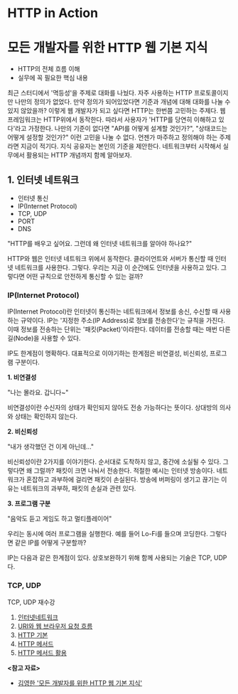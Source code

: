 # HTTP in Action

# 모든 개발자를 위한 HTTP 웹 기본 지식

- HTTP의 전체 흐름 이해
- 실무에 꼭 필요한 핵심 내용

최근 스터디에서 '멱등성'을 주제로 대화를 나눴다. 자주 사용하는 HTTP 프로토콜이지만 나만의 정의가 없었다. 만약 정의가 되어있었다면 기준과 개념에 대해 대화를 나눌 수 있지 않았을까?
이렇게 웹 개발자가 되고 싶다면 HTTP는 한번쯤 고민하는 주제다. 웹 프레임워크는 HTTP위에서 동작한다. 따라서 사용자가 'HTTP를 당연히 이해하고 있다'라고 가정한다.
나만의 기준이 없다면 "API를 어떻게 설계할 것인가?", "상태코드는 어떻게 설정할 것인가?" 이런 고민을 나눌 수 없다. 언젠가 마주하고 정의해야 하는 주제라면 지금이 적기다.
지식 공유자는 본인의 기준을 제안한다. 네트워크부터 시작해서 실무에서 활용되는 HTTP 개념까지 함께 알아보자.

## 1. 인터넷 네트워크

- 인터넷 통신
- IP(Internet Protocol)
- TCP, UDP
- PORT
- DNS

"HTTP를 배우고 싶어요. 그런데 왜 인터넷 네트워크를 알아야 하나요?"

HTTP와 웹은 인터넷 네트워크 위에서 동작한다. 클라이언트와 서버가 통신할 때 인터넷 네트워크를 사용한다. 그렇다. 우리는 지금 이 순간에도 인터넷을 사용하고 있다.
그렇다면 어떤 규칙으로 안전하게 통신할 수 있는 걸까?

### IP(Internet Protocol)

IP(Internet Protocol)란 인터넷이 통신하는 네트워크에서 정보를 송신, 수신할 때 사용하는 규약이다. IP는 '지정한 주소(IP Address)로 정보를 전송한다'는 규칙을 가진다.
이때 정보를 전송하는 단위는 '패킷(Packet)'이라한다. 데이터를 전송할 때는 매번 다른 길(Node)을 사용할 수 있다.

IP도 한계점이 명확하다. 대표적으로 이야기하는 한계점은 비연결성, 비신뢰성, 프로그램 구분이다.

**1. 비연결성**

"나는 몰라요. 갑니다~"

비연결성이란 수신자의 상태가 확인되지 않아도 전송 가능하다는 뜻이다. 상대방의 의사와 상태는 확인하지 않는다.

**2. 비신뢰성**

"내가 생각했던 건 이게 아닌데..."

비신뢰성이란 2가지를 이야기한다. 순서대로 도착하지 않고, 중간에 소실될 수 있다. 그렇다면 왜 그럴까? 패킷이 크면 나눠서 전송한다.
적절한 예시는 인터넷 방송이다. 네트워크가 혼잡하고 과부하에 걸리면 패킷이 손실된다. 방송에 버퍼링이 생기고 끊기는 이유는 네트워크의 과부하, 패킷의 손실과 관련 있다.

**3. 프로그램 구분**

"음악도 듣고 게임도 하고 멀티플레이어"

우리는 동시에 여러 프로그램을 실행한다. 예를 들어 Lo-Fi를 들으며 코딩한다. 그렇다면 같은 IP를 어떻게 구분할까?

IP는 다음과 같은 한계점이 있다. 상호보완하기 위해 함께 사용되는 기술은 TCP, UDP다.

### TCP, UDP

TCP, UDP 재수강

1. [인터넷네트워크](./1_인터넷_네트워크/README.md)
2. [URI와 웹 브라우저 요청 흐름](./2_URI와_웹_브라우저_요청_흐름/README.md)
3. [HTTP 기본](./3_HTTP_기본/README.md)
4. [HTTP 메서드](./)
5. [HTTP 메서드 활용](./5_HTTP_메서드_활용/README.md)

**<참고 자료>**

- [김영한 '모든 개발자를 위한 HTTP 웹 기본 지식'](https://inf.run/8ZEU8)

